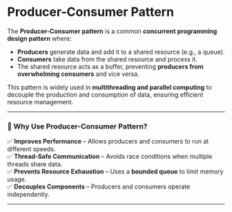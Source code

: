 ﻿# **Producer-Consumer Pattern**

The **Producer-Consumer pattern** is a common **concurrent programming design pattern** where:

- **Producers** generate data and add it to a shared resource (e.g., a queue).
- **Consumers** take data from the shared resource and process it.
- The shared resource acts as a buffer, preventing **producers from overwhelming consumers** and vice versa.

This pattern is widely used in **multithreading and parallel computing** to decouple the production and consumption of data, ensuring efficient resource management.

---

### **🔹 Why Use Producer-Consumer Pattern?**
✅ **Improves Performance** – Allows producers and consumers to run at different speeds.  
✅ **Thread-Safe Communication** – Avoids race conditions when multiple threads share data.  
✅ **Prevents Resource Exhaustion** – Uses a **bounded queue** to limit memory usage.  
✅ **Decouples Components** – Producers and consumers operate independently.

---


